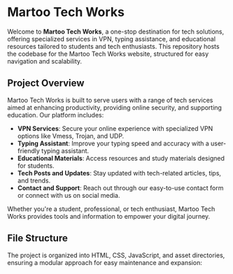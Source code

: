 # Martoo Tech Works

Welcome to **Martoo Tech Works**, a one-stop destination for tech solutions, offering specialized services in VPN, typing assistance, and educational resources tailored to students and tech enthusiasts. This repository hosts the codebase for the Martoo Tech Works website, structured for easy navigation and scalability.

## Project Overview

Martoo Tech Works is built to serve users with a range of tech services aimed at enhancing productivity, providing online security, and supporting education. Our platform includes:

- **VPN Services**: Secure your online experience with specialized VPN options like Vmess, Trojan, and UDP.
- **Typing Assistant**: Improve your typing speed and accuracy with a user-friendly typing assistant.
- **Educational Materials**: Access resources and study materials designed for students.
- **Tech Posts and Updates**: Stay updated with tech-related articles, tips, and trends.
- **Contact and Support**: Reach out through our easy-to-use contact form or connect with us on social media.

Whether you're a student, professional, or tech enthusiast, Martoo Tech Works provides tools and information to empower your digital journey.

## File Structure

The project is organized into HTML, CSS, JavaScript, and asset directories, ensuring a modular approach for easy maintenance and expansion:

